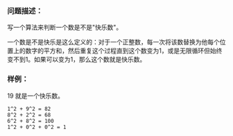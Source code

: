 ### 问题描述：
写一个算法来判断一个数是不是"快乐数"。

一个数是不是快乐是这么定义的：对于一个正整数，每一次将该数替换为他每个位置上的数字的平方和，然后重复这个过程直到这个数变为1，或是无限循环但始终变不到1。如果可以变为1，那么这个数就是快乐数。

### 样例：
19 就是一个快乐数。
```
1^2 + 9^2 = 82
8^2 + 2^2 = 68
6^2 + 8^2 = 100
1^2 + 0^2 + 0^2 = 1
```
